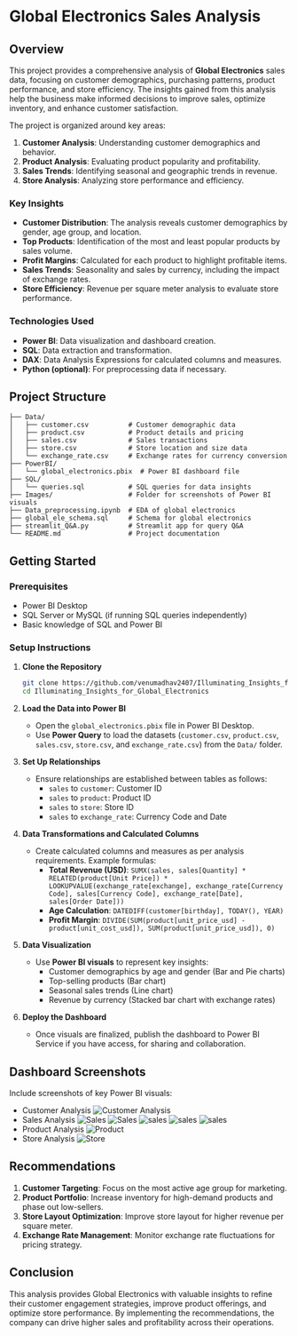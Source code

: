 # Global Electronics Sales Analysis

## Overview

This project provides a comprehensive analysis of **Global Electronics** sales data, focusing on customer demographics, purchasing patterns, product performance, and store efficiency. The insights gained from this analysis help the business make informed decisions to improve sales, optimize inventory, and enhance customer satisfaction.

The project is organized around key areas:
1. **Customer Analysis**: Understanding customer demographics and behavior.
2. **Product Analysis**: Evaluating product popularity and profitability.
3. **Sales Trends**: Identifying seasonal and geographic trends in revenue.
4. **Store Analysis**: Analyzing store performance and efficiency.

### Key Insights
- **Customer Distribution**: The analysis reveals customer demographics by gender, age group, and location.
- **Top Products**: Identification of the most and least popular products by sales volume.
- **Profit Margins**: Calculated for each product to highlight profitable items.
- **Sales Trends**: Seasonality and sales by currency, including the impact of exchange rates.
- **Store Efficiency**: Revenue per square meter analysis to evaluate store performance.

### Technologies Used
- **Power BI**: Data visualization and dashboard creation.
- **SQL**: Data extraction and transformation.
- **DAX**: Data Analysis Expressions for calculated columns and measures.
- **Python (optional)**: For preprocessing data if necessary.

## Project Structure

```
├── Data/
│   ├── customer.csv          # Customer demographic data
│   ├── product.csv           # Product details and pricing
│   ├── sales.csv             # Sales transactions
│   ├── store.csv             # Store location and size data
│   └── exchange_rate.csv     # Exchange rates for currency conversion
├── PowerBI/
│   └── global_electronics.pbix  # Power BI dashboard file
├── SQL/
│   └── queries.sql           # SQL queries for data insights
├── Images/                   # Folder for screenshots of Power BI visuals
├── Data_preprocessing.ipynb  # EDA of global electronics
├── global_ele_schema.sql     # Schema for global electronics
├── streamlit_Q&A.py          # Streamlit app for query Q&A
└── README.md                 # Project documentation

```

## Getting Started

### Prerequisites
- Power BI Desktop
- SQL Server or MySQL (if running SQL queries independently)
- Basic knowledge of SQL and Power BI

### Setup Instructions

1. **Clone the Repository**
   ```bash
   git clone https://github.com/venumadhav2407/Illuminating_Insights_for_Global_Electronics.git
   cd Illuminating_Insights_for_Global_Electronics
   ```

2. **Load the Data into Power BI**
   - Open the `global_electronics.pbix` file in Power BI Desktop.
   - Use **Power Query** to load the datasets (`customer.csv`, `product.csv`, `sales.csv`, `store.csv`, and `exchange_rate.csv`) from the `Data/` folder.

3. **Set Up Relationships**
   - Ensure relationships are established between tables as follows:
     - `sales` to `customer`: Customer ID
     - `sales` to `product`: Product ID
     - `sales` to `store`: Store ID
     - `sales` to `exchange_rate`: Currency Code and Date

4. **Data Transformations and Calculated Columns**
   - Create calculated columns and measures as per analysis requirements. Example formulas:
     - **Total Revenue (USD)**: `SUMX(sales, sales[Quantity] * RELATED(product[Unit Price]) * LOOKUPVALUE(exchange_rate[exchange], exchange_rate[Currency Code], sales[Currency Code], exchange_rate[Date], sales[Order Date]))`
     - **Age Calculation**: `DATEDIFF(customer[birthday], TODAY(), YEAR)`
     - **Profit Margin**: `DIVIDE(SUM(product[unit_price_usd] - product[unit_cost_usd]), SUM(product[unit_price_usd]), 0)`

5. **Data Visualization**
   - Use **Power BI visuals** to represent key insights:
     - Customer demographics by age and gender (Bar and Pie charts)
     - Top-selling products (Bar chart)
     - Seasonal sales trends (Line chart)
     - Revenue by currency (Stacked bar chart with exchange rates)

6. **Deploy the Dashboard**
   - Once visuals are finalized, publish the dashboard to Power BI Service if you have access, for sharing and collaboration.


## Dashboard Screenshots

Include screenshots of key Power BI visuals:
- Customer Analysis
  ![Customer Analysis](Images/customer.png)
- Sales Analysis
  ![Sales](Images/sales1.png)
  ![Sales](Images/sales2.png)
  ![sales](Images/sales3.png)
  ![sales](Images/sales4.png)
  ![sales](Images/sales5.png)
- Product Analysis
  ![Product](Images/product.png)
- Store Analysis
  ![Store](Images/store.png)


## Recommendations

1. **Customer Targeting**: Focus on the most active age group for marketing.
2. **Product Portfolio**: Increase inventory for high-demand products and phase out low-sellers.
3. **Store Layout Optimization**: Improve store layout for higher revenue per square meter.
4. **Exchange Rate Management**: Monitor exchange rate fluctuations for pricing strategy.

## Conclusion

This analysis provides Global Electronics with valuable insights to refine their customer engagement strategies, improve product offerings, and optimize store performance. By implementing the recommendations, the company can drive higher sales and profitability across their operations.


